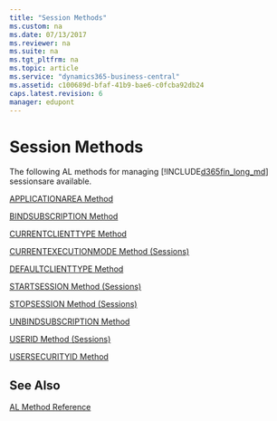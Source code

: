 ```yaml
---
title: "Session Methods"
ms.custom: na
ms.date: 07/13/2017
ms.reviewer: na
ms.suite: na
ms.tgt_pltfrm: na
ms.topic: article
ms.service: "dynamics365-business-central"
ms.assetid: c100689d-bfaf-41b9-bae6-c0fcba92db24
caps.latest.revision: 6
manager: edupont
---
```


 

# Session Methods
The following AL methods for managing [!INCLUDE[d365fin_long_md](../includes/d365fin_long_md.md)] sessionsare available.  

 [APPLICATIONAREA Method](devenv-APPLICATIONAREA-Method.md)

 [BINDSUBSCRIPTION Method](devenv-BINDSUBSCRIPTION-Method.md)

 [CURRENTCLIENTTYPE Method](devenv-CURRENTCLIENTTYPE-Method.md)

 [CURRENTEXECUTIONMODE Method \(Sessions\)](devenv-CURRENTEXECUTIONMODE-Method-Sessions.md)

 [DEFAULTCLIENTTYPE Method](devenv-DEFAULTCLIENTTYPE-Method.md)  

<!-- future CU 
 [SENDTRACETAG Method](devenv-SENDTRACETAG-Method.md)
-->

 [STARTSESSION Method \(Sessions\)](devenv-STARTSESSION-Method-Sessions.md)

 [STOPSESSION Method \(Sessions\)](devenv-STOPSESSION-Method-Sessions.md)

 [UNBINDSUBSCRIPTION Method](devenv-UNBINDSUBSCRIPTION-Method.md)

 [USERID Method \(Sessions\)](devenv-USERID-Method-Sessions.md)

 [USERSECURITYID Method](devenv-USERSECURITYID-Method.md)

## See Also  
 [AL Method Reference](devenv-al-method-reference.md)  
